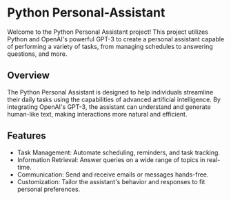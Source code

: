# Python Personal-Assistant

Welcome to the Python Personal Assistant project! This project utilizes Python and OpenAI's powerful GPT-3 to create a personal assistant capable of performing a variety of tasks, from managing schedules to answering questions, and more.

## Overview

The Python Personal Assistant is designed to help individuals streamline their daily tasks using the capabilities of advanced artificial intelligence. By integrating OpenAI's GPT-3, the assistant can understand and generate human-like text, making interactions more natural and efficient.


## Features

- Task Management: Automate scheduling, reminders, and task tracking.
- Information Retrieval: Answer queries on a wide range of topics in real-time.
- Communication: Send and receive emails or messages hands-free.
- Customization: Tailor the assistant's behavior and responses to fit personal preferences.
